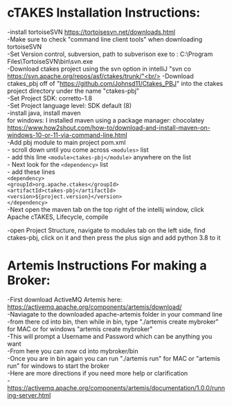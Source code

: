 # cTAKES Installation Instructions:

-install tortoiseSVN https://tortoisesvn.net/downloads.html <br/>
-Make sure to check "command line client tools" when downloading tortoiseSVN<br/>
-Set Version control, subversion, path to subverison exe to :  C:\Program Files\TortoiseSVN\bin\svn.exe<br/> 
-Download ctakes project using the svn option in intelliJ "svn co https://svn.apache.org/repos/asf/ctakes/trunk/"<br/> 
-Download ctakes_pbj off of "https://github.com/Johnsd11/Ctakes_PBJ" into the ctakes project directory under the name "ctakes-pbj"<br/> 
-Set Project SDK: corretto-1.8<br/>
-Set Project language level: SDK default (8)<br/>
-install java, install maven<br/>
for windows: I installed maven using a package manager: chocolatey<br/>
https://www.how2shout.com/how-to/download-and-install-maven-on-windows-10-or-11-via-command-line.html<br/>
-Add pbj module to main project pom.xml<br/>
    - scroll down until you come across `<modules>` list<br/>
    - add this line `<module>ctakes-pbj</module>` anywhere on the list<br/>
    - Next look for the `<dependency>` list<br/>
    - add these lines <br/>
    `<dependency>` <br/>
                    `<groupId>org.apache.ctakes</groupId>`<br/> 
                    `<artifactId>ctakes-pbj</artifactId>`<br/>
                    `<version>${project.version}</version>`<br/>
                `</dependency>`<br/>
-Next open the maven tab on the top right of the intellij window, click Apache cTAKES, Lifecycle, compile<br/>
  
-open Project Structure, navigate to modules tab on the left side, find ctakes-pbj, click on it and then press the plus sign and add python 3.8 to it<br/> 


  # Artemis Instructions For making a Broker: <br/>
  -First download ActiveMQ Artemis here: https://activemq.apache.org/components/artemis/download/<br/>
  -Naviagate to the downloaded apache-artemis folder in your command line<br/>
  -from there cd into bin, then while in bin, type "./artemis create mybroker" for MAC or for windows "artemis create mybroker"<br/>
  -This will prompt a Username and Password which can be anything you want<br/>
  -From here you can now cd into mybroker/bin<br/>
  -Once you are in bin again you can run "./artemis run" for MAC or "artemis run" for windows to start the broker<br/>
  -Here are more directions if you need more help or clarification<br/>
  -https://activemq.apache.org/components/artemis/documentation/1.0.0/running-server.html<br/>
    
